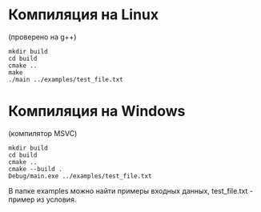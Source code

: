 # Компиляция на Linux 
(проверено на g++)

```
mkdir build
cd build
cmake ..
make
./main ../examples/test_file.txt
```
# Компиляция на Windows
(компилятор MSVC)
```
mkdir build
cd build
cmake ..
cmake --build .
Debug/main.exe ../examples/test_file.txt
```
В папке examples можно найти примеры входных данных, test_file.txt - пример из условия.
